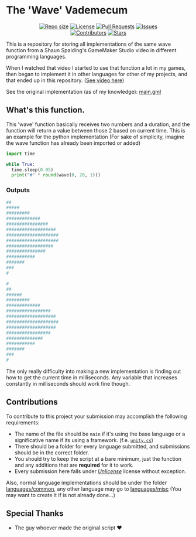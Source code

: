 # The 'Wave' Vademecum
<div align="center">
  <a href = "https://github.com/AntikoreDev/wave" onClick = "return false"><img alt = "Repo size" src = "https://img.shields.io/github/repo-size/AntikoreDev/wave?style=for-the-badge"></a>
  <a href = "https://github.com/AntikoreDev/wave/blob/main/LICENSE"><img alt = "License" src = "https://img.shields.io/github/license/AntikoreDev/wave?style=for-the-badge"></a>
  <a href = "https://github.com/AntikoreDev/wave/pulls"><img alt = "Pull Requests" src = "https://img.shields.io/github/issues-pr/AntikoreDev/wave?style=for-the-badge"></a>
  <a href = "https://github.com/AntikoreDev/wave/issues"><img alt = "Issues" src = "https://img.shields.io/github/issues/AntikoreDev/wave?style=for-the-badge"></a>
  <br>
  <a href = "https://github.com/AntikoreDev/wave/graphs/contributors"><img alt = "Contributors" src = "https://img.shields.io/github/contributors/AntikoreDev/wave?style=for-the-badge"></a>
  <a href = "https://github.com/AntikoreDev/wave/stargazers"><img alt = "Stars" src = "https://img.shields.io/github/stars/AntikoreDev/wave?style=for-the-badge"></a>
  
</div>

This is a repository for storing all implementations of the same wave function from a Shaun Spalding's GameMaker Studio video in different programming languages.

When I watched that video I started to use that function a lot in my games, then began to implement it in other languages for other of my projects, and that ended up in this repository. ([See video here](https://youtu.be/2FroAhEsuE8?t=268))

See the original implementation (as of my knowledge): [main.gml](./languages/common/gml/main.gml) 

## What's this function. 
This 'wave' function basically receives two numbers and a duration, and the function will return a value between those 2 based on current time.
This is an example for the python implementation (For sake of simplicity, imagine the wave function has already been imported or added)

```py
import time

while True:
  time.sleep(0.05)
  print("#" * round(wave(0, 20, 1)))
```

### Outputs
```bash
##
#####
#########
#############
################
###################
####################
####################
##################
###############
###########
#######
###
#

#
##
######
#########
#############
#################
###################
####################
###################
#################
##############
###########
#######
###
#
```
The only really difficulty into making a new implementation is finding out how to get the current time in milliseconds. Any variable that increases constantly in milliseconds should work fine though.

## Contributions
To contribute to this project your submission may accomplish the following requirements:
- The name of the file should be `main` if it's using the base language or a significative name if its using a framework. (f.e. [`unity.cs`](./languages/common/csharp/unity.cs))
- There should be a folder for every language submitted, and submissions should be in the correct folder.
- You should try to keep the script at a bare minimum, just the function and any additions that are **required** for it to work.
- Every submission here falls under _[Unlicense](https://unlicense.org/)_ license without exception. 

Also, normal language implementations should be under the folder [languages/common](./languages/common), any other language may go to [languages/misc](./languages/misc) (You may want to create it if is not already done...)

## Special Thanks
- The guy whoever made the original script ❤️
